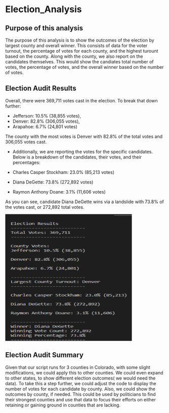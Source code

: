 # Election_Analysis

## Purpose of this analysis

The purpose of this analysis is to show the outcomes of the election by largest county and overall winner. This consists of data for the voter turnout, the percentage of votes for each county, and the highest turount based on the county. Along with the county, we also report on the candidates themselves. This would show the candiates total number of votes, the percentage of votes, and the overall winner based on the number of votes. 

## Election Audit Results

Overall, there were 369,711 votes cast in the election. To break that down further:

* Jefferson: 10.5% (38,855 votes),
* Denver: 82.8% (306,055 votes), 
* Arapahoe: 6.7% (24,801 votes)

The county with the most votes is Denver with 82.8% of the total votes and 306,055 votes cast.

* Additionally, we are reporting the votes for the specific candidates. Below is a breakdown of the candidates, their votes, and their percentages:

* Charles Casper Stockham: 23.0% (85,213 votes)
* Diana DeGette: 73.8% (272,892 votes)
* Raymon Anthony Doane: 3.1% (11,606 votes)

As you can see, candidate Diana DeGette wins via a landslide with 73.8% of the votes cast, or 272,892 total votes.

<img src="https://github.com/Ampickett/Election_Analysis/blob/main/Election%20Results.png?raw=true" width="400" height='400'>

## Election Audit Summary

Given that our script runs for 3 counties in Colorado, with some slight modifications, we could apply this to other counties. We could even expand to other states, to show different election outcomes( we would need the data). To take this a step further, we could adjust the code to display the number of votes for each candidate by county. Also, we could show the outcomes by county, if needed. This could be used by politicians to find their strongest counties and use that data to focus their efforts on either retaining or gaining ground in counties that are lacking. 

